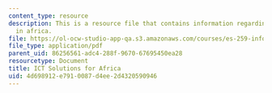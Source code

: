 ```yaml
---
content_type: resource
description: This is a resource file that contains information regarding ICT solutions
  in africa.
file: https://ol-ocw-studio-app-qa.s3.amazonaws.com/courses/es-259-information-and-communication-technology-in-africa-spring-2006/4d698912e7910087d4ee2d4320590946_MITES_259S06_scott_2.pdf
file_type: application/pdf
parent_uid: 86256561-adc4-288f-9670-67695450ea28
resourcetype: Document
title: ICT Solutions for Africa
uid: 4d698912-e791-0087-d4ee-2d4320590946
---
```


